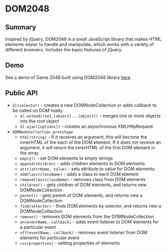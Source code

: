 # DOM2048

## Summary
Inspired by jQuery, DOM2048 is a small JavaScript library that makes HTML elements easier to handle and manipulate, which works with a variety of different browsers. Includes the basic features of jQuery.

## Demo
See a demo of Game 2048 built using DOM2048 library [here](http://dom2048.herokuapp.com/)


## Public API

* `$l(selector)` - creates a new DOMNodeCollection or adds callback to be called on DOM ready
  * `$l.extend(root,[object]...[object])` - merges one or more objects into the root object
  * `$l.ajax([options])` - creates an asynchronous XMLHttpRequest
* `DOMNodeCollection.prototype`
  * `html(string)` - If it receives an argument, this will become the innerHTML of the each of the DOM element. If it does not receive an argument, it will return the innerHTML of the first DOM element in the array.
  * `empty()` - set DOM elements to empty strings
  * `append(children)` - adds children elements to DOM elements
  * `attr(attrName, value)` - sets attribute to value for DOM elements.
  * `addClass(className)` - adds a class to each DOM element
  * `removeClass(className)` - removes class from DOM elements
  * `children()` - gets children of DOM elements, and returns new DOMNodeCollection
  * `parent()` - gets parent of DOM elements, and returns new a  DOMNodeCollection
  * `find(selector)` - finds DOM elements by selector, and returns new a  DOMNodeCollection
  * `remove()` - removes DOM elements from the DOMNodeCollection
  * `on(eventName, callback)` - adds event listener to DOM elements for a  particular event
  * `off(eventName, callback)` - removes event listener from DOM elements for particular event
  * `css(properties)` - setting properties of elements
